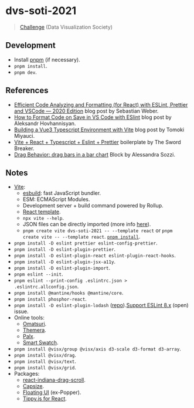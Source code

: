 # dvs-soti-2021

> [Challenge](https://www.datavisualizationsociety.org/soti-challenge-2021) (Data Visualization Society)

## Development

- Install [pnpm](https://pnpm.io/installation) (if necessary).
- `pnpm install`.
- `pnpm dev`.

## References

- [Efficient Code Analyzing and Formatting (for React) with ESLint, Prettier and VSCode — 2020 Edition](https://doppelmutzi.github.io/react-eslint-prettier-vscode-2020/) blog post by Sebastian Weber.
- [How to Format Code on Save in VS Code with ESlint](https://www.aleksandrhovhannisyan.com/blog/format-code-on-save-vs-code-eslint/) blog post by Aleksandr Hovhannisyan.
- [Building a Vue3 Typescript Environment with Vite](https://miyauchi.dev/posts/vite-vue3-typescript/) blog post by Tomoki Miyauci.
- [Vite + React + Typescript + Eslint + Prettier](https://github.com/TheSwordBreaker/vite-reactts-eslint-prettier) boilerplate by The Sword Breaker.
- [Drag Behavior: drag bars in a bar chart](http://bl.ocks.org/AlessandraSozzi/e588d03fb7a7bb07c250) Block by Alessandra Sozzi.

## Notes

- [Vite](https://vitejs.dev/):
  - [esbuild](https://esbuild.github.io/): fast JavaScript bundler.
  - ESM: ECMAScript Modules.
  - Development server + build command powered by Rollup.
  - [React template](https://github.com/vitejs/vite/tree/main/packages/create-vite/template-react).
  - `npx vite --help`.
  - JSON files can be directly imported (more info [here](https://vitejs.dev/guide/features.html#json)).
  - `pnpm create vite dvs-soti-2021 -- --template react` or `pnpm create vite -- --template react`. [`pnpm install`](https://pnpm.io/cli/install).
- `pnpm install -D eslint prettier eslint-config-prettier`.
- `pnpm install -D eslint-plugin-prettier`.
- `pnpm install -D eslint-plugin-react eslint-plugin-react-hooks`.
- `pnpm install -D eslint-plugin-jsx-a11y`.
- `pnpm install -D eslint-plugin-import`.
- `pnpm eslint --init`.
- `pnpm eslint --print-config .eslintrc.json > .eslintrc.allconfig.json`.
- `pnpm install @mantine/hooks @mantine/core`.
- `pnpm install phosphor-react`.
- `pnpm install -D eslint-plugin-lodash` ([repo](https://github.com/wix/eslint-plugin-lodash)).[Support ESLint 8.x](https://github.com/wix/eslint-plugin-lodash/issues/334) (open) issue.
- Online tools:
  - [Omatsuri](https://omatsuri.app/).
  - [Themera](https://themera.vercel.app/).
  - [Palx](https://github.com/jxnblk/palx).
  - [Smart Swatch](https://smart-swatch.netlify.app/).
- `pnpm install @visx/group @visx/axis d3-scale d3-format d3-array`.
- `pnpm install @visx/drag`.
- `pnpm install @visx/text`.
- `pnpm install @visx/grid`.
- Packages:
  - [react-indiana-drag-scroll](https://github.com/norserium/react-indiana-drag-scroll).
  - [Capsize](https://seek-oss.github.io/capsize/).
  - [Floating UI](https://github.com/floating-ui/floating-ui) (ex-Popper).
  - [Tippy.js for React](https://github.com/atomiks/tippyjs-react).
